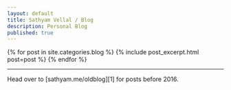 ```yaml
---
layout: default
title: Sathyam Vellal / Blog
description: Personal Blog
published: true
---
```


<div class="blog">
  <div class="pl-0">
    {% for post in site.categories.blog %}
      {% include post_excerpt.html post=post %}
    {% endfor %}
    <br/>
    <hr>
    Head over to [sathyam.me/oldblog][1] for posts before 2016.
  </div>
</div>

[1]: https://sathyam.me/oldblog
